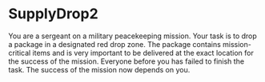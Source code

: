 # SupplyDrop2
You are a sergeant on a military peacekeeping mission. Your task is to drop a package in a designated red drop zone. The package contains mission-critical items and is very important to be delivered at the exact location for the success of the mission.  Everyone before you has failed to finish the task. The success of the mission now depends on you.
